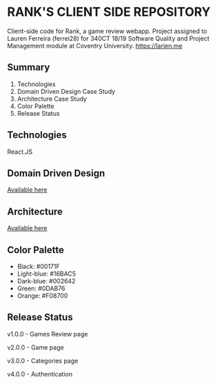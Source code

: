 # RANK'S CLIENT SIDE REPOSITORY

Client-side code for Rank, a game review webapp. Project assigned to Lauren Ferreira (ferrei28) for 340CT 18/19 Software Quality and Project Management module at Coventry University. https://larien.me

## Summary

1. Technologies
2. Domain Driven Design Case Study
3. Architecture Case Study
4. Color Palette
5. Release Status

## Technologies

React.JS

## Domain Driven Design

[Available here](https://docs.google.com/presentation/d/1nBIUcWTXXqndFfDXDOfrQGKHIihbLQWOiP0QBTopZkA/edit?usp=sharing)

## Architecture

[Available here](https://docs.google.com/presentation/d/1NH4MO2jpQqeA6e5S5kc4Rm53hldadl02HEhDqEecSks/edit?usp=sharing)

## Color Palette

- Black: #00171F
- Light-blue: #16BAC5
- Dark-blue: #002642
- Green: #0DAB76
- Orange: #F08700

## Release Status

v1.0.0 - Games Review page

v2.0.0 - Game page

v3.0.0 - Categories page

v4.0.0 - Authentication